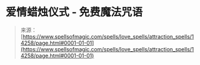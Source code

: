 <!--yml

category: 未分类

date: 2024-06-12 18:53:08

-->

# 爱情蜡烛仪式 - 免费魔法咒语

> 来源：[https://www.spellsofmagic.com/spells/love_spells/attraction_spells/14258/page.html#0001-01-01](https://www.spellsofmagic.com/spells/love_spells/attraction_spells/14258/page.html#0001-01-01)
